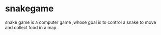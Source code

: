 # snakegame
snake game is a computer game ,whose goal is to control a snake to move and collect food in a map .
